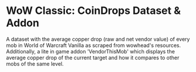 # WoW Classic: CoinDrops Dataset & Addon

A dataset with the average copper drop (raw and net vendor value) of every mob in World of Warcraft Vanilla as scraped from wowhead's resources. Additionally, a lite in game addon 'VendorThisMob' which displays the average copper drop of the current target and how it compares to other mobs of the same level.
